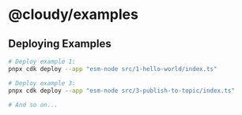 # @cloudy/examples

## Deploying Examples

```sh
# Deploy example 1:
pnpx cdk deploy --app "esm-node src/1-hello-world/index.ts"

# Deploy example 3:
pnpx cdk deploy --app "esm-node src/3-publish-to-topic/index.ts"

# And so on...
```
